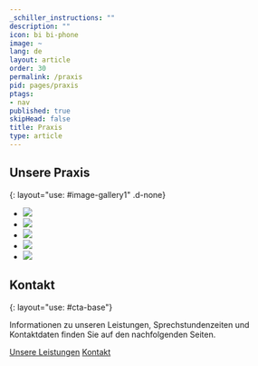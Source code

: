 ```yaml
---
_schiller_instructions: ""
description: ""
icon: bi bi-phone
image: ~
lang: de
layout: article
order: 30
permalink: /praxis
pid: pages/praxis
ptags:
- nav
published: true
skipHead: false
title: Praxis
type: article
---
```

## Unsere Praxis
{: layout="use: #image-gallery1" .d-none}

- ![](https://cdn.leuffen.de//falk-k43/v2/12/460-307_gfedcba/Praxis_Falk_8312.webp)
- ![](https://cdn.leuffen.de//falk-k43/v2/10/508-339_gfedcba/Praxis_Falk_8316.webp)
- ![](https://cdn.leuffen.de//falk-k43/v2/9/93-64_gfedcba/Praxis_Falk_8278.webp)
- ![](https://cdn.leuffen.de//falk-k43/v2/8/460-307_gfedcba/Praxis_Falk_8279.webp)
- ![](https://cdn.leuffen.de//falk-k43/v2/13/121-85_gfedcba/DSCF1142.webp)


## Kontakt
{: layout="use: #cta-base"}

Informationen zu unseren Leistungen, Sprechstundenzeiten und Kontaktdaten finden Sie auf den nachfolgenden Seiten. 

[Unsere Leistungen](/leistungen)
[Kontakt](/kontakt)
